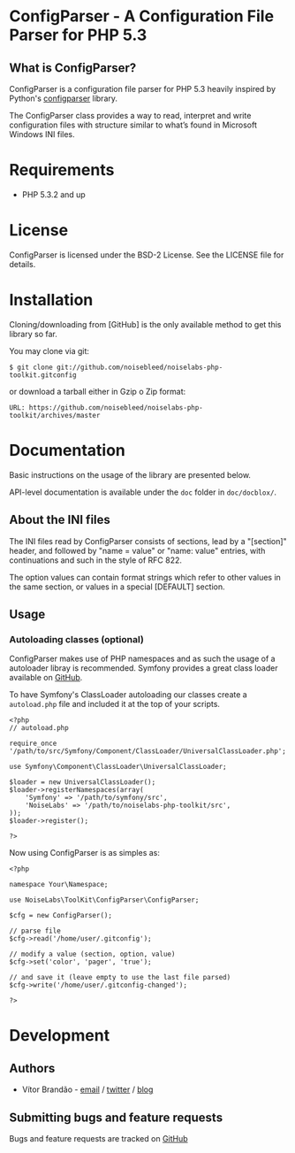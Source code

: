 ConfigParser - A Configuration File Parser for PHP 5.3
=======================================================

What is ConfigParser?
---------------------

ConfigParser is a configuration file parser for PHP 5.3 heavily inspired by Python's [configparser](http://docs.python.org/dev/library/configparser.html) library.

The ConfigParser class provides a way to read, interpret and write configuration files with structure similar to what’s found in Microsoft Windows INI files.

Requirements
============

* PHP 5.3.2 and up

License
========

ConfigParser is licensed under the BSD-2 License. See the LICENSE file for details.

Installation
============

Cloning/downloading from [GitHub] is the only available method to get this library so far.

You may clone via git:

	$ git clone git://github.com/noisebleed/noiselabs-php-toolkit.gitconfig

or download a tarball either in Gzip o Zip format:

	URL: https://github.com/noisebleed/noiselabs-php-toolkit/archives/master

Documentation
==============

Basic instructions on the usage of the library are presented below.

API-level documentation is available under the `doc` folder in `doc/docblox/`.

About the INI files
--------------------

The INI files read by ConfigParser consists of sections, lead by a "[section]" header, and followed by "name = value" or "name: value" entries, with continuations and such in the style of RFC 822.

The option values can contain format strings which refer to other values in
the same section, or values in a special [DEFAULT] section.

Usage
-----

### Autoloading classes (optional)

ConfigParser makes use of PHP namespaces and as such the usage of a autoloader libray is recommended. Symfony provides a great class loader available on [GitHub](https://github.com/symfony/ClassLoader).

To have Symfony's ClassLoader autoloading our classes create a `autoload.php` file  and included it at the top of your scripts.

	<?php
	// autoload.php

	require_once '/path/to/src/Symfony/Component/ClassLoader/UniversalClassLoader.php';

	use Symfony\Component\ClassLoader\UniversalClassLoader;

	$loader = new UniversalClassLoader();
	$loader->registerNamespaces(array(
		'Symfony' => '/path/to/symfony/src',
		'NoiseLabs' => '/path/to/noiselabs-php-toolkit/src',
	));
	$loader->register();

	?>

Now using ConfigParser is as simples as:

	<?php

	namespace Your\Namespace;

	use NoiseLabs\ToolKit\ConfigParser\ConfigParser;

	$cfg = new ConfigParser();

	// parse file
	$cfg->read('/home/user/.gitconfig');

	// modify a value (section, option, value)
	$cfg->set('color', 'pager', 'true');

	// and save it (leave empty to use the last file parsed)
	$cfg->write('/home/user/.gitconfig-changed');

	?>

Development
===========

Authors
-------

* Vítor Brandão - [email](noisebleed@noiselabs.org) / [twitter](http://twitter.com/noiselabs) / [blog](http://blog.noiselabs.org)

Submitting bugs and feature requests
------------------------------------

Bugs and feature requests are tracked on [GitHub](https://github.com/noiselabs/noiselabs-php-toolkit/issues)
